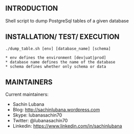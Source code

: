 INTRODUCTION
------------
 
Shell script to dump PostgreSql tables of a given database


INSTALLATION/ TEST/ EXECUTION
-----------------------------
	
 	./dump_table.sh [env] [database_name] [schema]
	
	* env defines the environment [dev|uat|prod]
	* database name defines the name of the database
	* schema defines whether only schema or data

 
MAINTAINERS
-----------

Current maintainers:
 * Sachin Lubana 
 * Blog: http://sachinlubana.wordpress.com
 * Skype: lubanasachin70
 * Twitter: @lubanasachin70
 * Linkedin: https://www.linkedin.com/in/sachinlubana

